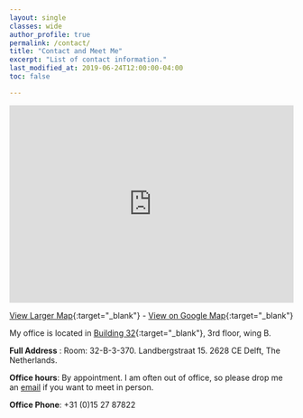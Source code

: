 ```yaml
---
layout: single
classes: wide
author_profile: true
permalink: /contact/
title: "Contact and Meet Me"
excerpt: "List of contact information."
last_modified_at: 2019-06-24T12:00:00-04:00
toc: false

---
```



<iframe width="100%" height="350px" frameborder="0" allowfullscreen src="https://umap.openstreetmap.fr/en/map/untitled-map_340391?scaleControl=true&miniMap=true&scrollWheelZoom=false&zoomControl=true&allowEdit=false&moreControl=false&searchControl=null&tilelayersControl=null&embedControl=null&datalayersControl=null&onLoadPanel=undefined&captionBar=false&datalayers=911922#17/52.00183/4.37107"></iframe>

[View Larger Map](https://umap.openstreetmap.fr/en/map/untitled-map_340391){:target="_blank"} - [View on Google Map](https://goo.gl/maps/PKecQXoTZktZimWj8){:target="_blank"}


My office is located in [Building 32](https://iamap.tudelft.nl/en/poi/industrial-design-engineering/){:target="_blank"}, 3rd floor, wing B.

**Full Address** :  Room: 32-B-3-370. Landbergstraat 15. 2628 CE Delft, The Netherlands. 

<!-- Room: W4.900 West. Van Mourik Broekmanweg 6. 2628 XE Delft, The Netherlands -->

**Office hours**: By appointment. I am often out of office, so please drop me an [email](mailto:a.bozzon@tudelft.nl) if you want to meet in person.

**Office Phone**: +31 (0)15 27 87822



